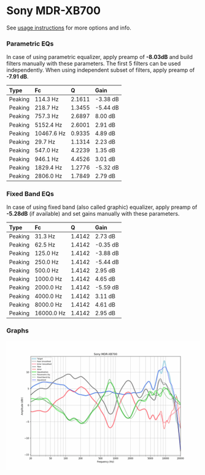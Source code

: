 # Sony MDR-XB700
See [usage instructions](https://github.com/jaakkopasanen/AutoEq#usage) for more options and info.

### Parametric EQs
In case of using parametric equalizer, apply preamp of **-8.03dB** and build filters manually
with these parameters. The first 5 filters can be used independently.
When using independent subset of filters, apply preamp of **-7.91 dB**.

| Type    | Fc         |      Q | Gain     |
|:--------|:-----------|:-------|:---------|
| Peaking | 114.3 Hz   | 2.1611 | -3.38 dB |
| Peaking | 218.7 Hz   | 1.3455 | -5.44 dB |
| Peaking | 757.3 Hz   | 2.6897 | 8.00 dB  |
| Peaking | 5152.4 Hz  | 2.6001 | 2.91 dB  |
| Peaking | 10467.6 Hz | 0.9335 | 4.89 dB  |
| Peaking | 29.7 Hz    | 1.1314 | 2.23 dB  |
| Peaking | 547.0 Hz   | 4.2239 | 1.35 dB  |
| Peaking | 946.1 Hz   | 4.4526 | 3.01 dB  |
| Peaking | 1829.4 Hz  | 1.2776 | -5.32 dB |
| Peaking | 2806.0 Hz  | 1.7849 | 2.79 dB  |

### Fixed Band EQs
In case of using fixed band (also called graphic) equalizer, apply preamp of **-5.28dB**
(if available) and set gains manually with these parameters.

| Type    | Fc         |      Q | Gain     |
|:--------|:-----------|:-------|:---------|
| Peaking | 31.3 Hz    | 1.4142 | 2.73 dB  |
| Peaking | 62.5 Hz    | 1.4142 | -0.35 dB |
| Peaking | 125.0 Hz   | 1.4142 | -3.88 dB |
| Peaking | 250.0 Hz   | 1.4142 | -5.44 dB |
| Peaking | 500.0 Hz   | 1.4142 | 2.95 dB  |
| Peaking | 1000.0 Hz  | 1.4142 | 4.65 dB  |
| Peaking | 2000.0 Hz  | 1.4142 | -5.59 dB |
| Peaking | 4000.0 Hz  | 1.4142 | 3.11 dB  |
| Peaking | 8000.0 Hz  | 1.4142 | 4.61 dB  |
| Peaking | 16000.0 Hz | 1.4142 | 2.95 dB  |

### Graphs
![](./Sony%20MDR-XB700.png)